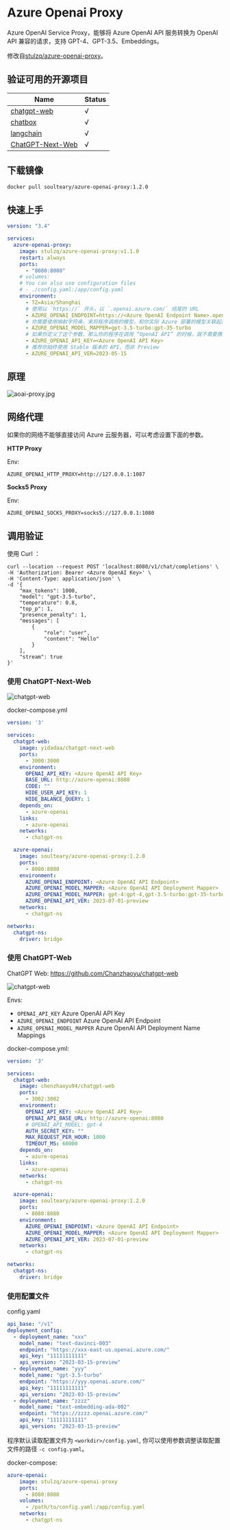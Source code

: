 # Azure Openai Proxy

Azure OpenAI Service Proxy，能够将 Azure OpenAI API 服务转换为 OpenAI API 兼容的请求，支持 GPT-4、GPT-3.5、Embeddings。

修改自[stulzq/azure-openai-proxy](https://github.com/stulzq/azure-openai-proxy)。

## 验证可用的开源项目

| Name                                                     | Status |
| -------------------------------------------------------- | ------ |
| [chatgpt-web](https://github.com/Chanzhaoyu/chatgpt-web) | √   |
| [chatbox](https://github.com/Bin-Huang/chatbox)          | √    |
| [langchain](https://python.langchain.com/en/latest/)     | √    |
| [ChatGPT-Next-Web](https://github.com/Yidadaa/ChatGPT-Next-Web) | √ |


## 下载镜像

```bash
docker pull soulteary/azure-openai-proxy:1.2.0
```

## 快速上手

```yaml
version: "3.4"

services:
  azure-openai-proxy:
    image: stulzq/azure-openai-proxy:v1.1.0
    restart: always
    ports:
      - "8080:8080"
    # volumes:
    # You can also use configuration files
    # - ./config.yaml:/app/config.yaml
    environment:
      - TZ=Asia/Shanghai
      # 使用以 `https://` 开头，以 `.openai.azure.com/` 结尾的 URL
      - AZURE_OPENAI_ENDPOINT=https://<Azure OpenAI Endpoint Name>.openai.azure.com/
      # 你需要使用映射字符串，来将程序调用的模型，和你实际 Azure 部署的模型关联起来: gpt-3.5-turbo:gpt-35-turbo
      - AZURE_OPENAI_MODEL_MAPPER=gpt-3.5-turbo:gpt-35-turbo
      # 如果你定义了这个参数，那么你的程序在调用 “OpenAI API” 的时候，就不需要携带 KEY 的内容了，更方便，也更安全
      - AZURE_OPENAI_API_KEY=<Azure OpenAI API Key>
      # 推荐你始终使用 Stable 版本的 API，而非 Preview
      - AZURE_OPENAI_API_VER=2023-05-15
```

## 原理

![aoai-proxy.jpg](assets/images/aoai-proxy.jpg)

## 网络代理

如果你的网络不能够直接访问 Azure 云服务器，可以考虑设置下面的参数。

**HTTP Proxy**

Env:

````shell
AZURE_OPENAI_HTTP_PROXY=http://127.0.0.1:1087
````



**Socks5 Proxy**

Env:

````shell
AZURE_OPENAI_SOCKS_PROXY=socks5://127.0.0.1:1080
````

## 调用验证

使用 Curl ：

````shell
curl --location --request POST 'localhost:8080/v1/chat/completions' \
-H 'Authorization: Bearer <Azure OpenAI Key>' \
-H 'Content-Type: application/json' \
-d '{
    "max_tokens": 1000,
    "model": "gpt-3.5-turbo",
    "temperature": 0.8,
    "top_p": 1,
    "presence_penalty": 1,
    "messages": [
        {
            "role": "user",
            "content": "Hello"
        }
    ],
    "stream": true
}'
````

### 使用 ChatGPT-Next-Web

![chatgpt-web](assets/images/chatgpt-next-web.png)

docker-compose.yml

````yaml
version: '3'

services:
  chatgpt-web:
    image: yidadaa/chatgpt-next-web
    ports:
      - 3000:3000
    environment:
      OPENAI_API_KEY: <Azure OpenAI API Key>
      BASE_URL: http://azure-openai:8080
      CODE: ""
      HIDE_USER_API_KEY: 1
      HIDE_BALANCE_QUERY: 1
    depends_on:
      - azure-openai
    links:
      - azure-openai
    networks:
      - chatgpt-ns

  azure-openai:
    image: soulteary/azure-openai-proxy:1.2.0
    ports:
      - 8080:8080
    environment:
      AZURE_OPENAI_ENDPOINT: <Azure OpenAI API Endpoint>
      AZURE_OPENAI_MODEL_MAPPER: <Azure OpenAI API Deployment Mapper>
      AZURE_OPENAI_MODEL_MAPPER: gpt-4:gpt-4,gpt-3.5-turbo:gpt-35-turbo
      AZURE_OPENAI_API_VER: 2023-07-01-preview
    networks:
      - chatgpt-ns

networks:
  chatgpt-ns:
    driver: bridge
````

### 使用 ChatGPT-Web

ChatGPT Web: https://github.com/Chanzhaoyu/chatgpt-web

![chatgpt-web](assets/images/chatgpt-web.png)

Envs:

- `OPENAI_API_KEY` Azure OpenAI API Key
- `AZURE_OPENAI_ENDPOINT` Azure OpenAI API Endpoint
- `AZURE_OPENAI_MODEL_MAPPER` Azure OpenAI API Deployment Name Mappings

docker-compose.yml:

````yaml
version: '3'

services:
  chatgpt-web:
    image: chenzhaoyu94/chatgpt-web
    ports:
      - 3002:3002
    environment:
      OPENAI_API_KEY: <Azure OpenAI API Key>
      OPENAI_API_BASE_URL: http://azure-openai:8080
      # OPENAI_API_MODEL: gpt-4
      AUTH_SECRET_KEY: ""
      MAX_REQUEST_PER_HOUR: 1000
      TIMEOUT_MS: 60000
    depends_on:
      - azure-openai
    links:
      - azure-openai
    networks:
      - chatgpt-ns

  azure-openai:
    image: soulteary/azure-openai-proxy:1.2.0
    ports:
      - 8080:8080
    environment:
      AZURE_OPENAI_ENDPOINT: <Azure OpenAI API Endpoint>
      AZURE_OPENAI_MODEL_MAPPER: <Azure OpenAI API Deployment Mapper>
      AZURE_OPENAI_API_VER: 2023-07-01-preview
    networks:
      - chatgpt-ns

networks:
  chatgpt-ns:
    driver: bridge
````

### 使用配置文件

config.yaml

````yaml
api_base: "/v1"
deployment_config:
  - deployment_name: "xxx"
    model_name: "text-davinci-003"
    endpoint: "https://xxx-east-us.openai.azure.com/"
    api_key: "11111111111"
    api_version: "2023-03-15-preview"
  - deployment_name: "yyy"
    model_name: "gpt-3.5-turbo"
    endpoint: "https://yyy.openai.azure.com/"
    api_key: "11111111111"
    api_version: "2023-03-15-preview"
  - deployment_name: "zzzz"
    model_name: "text-embedding-ada-002"
    endpoint: "https://zzzz.openai.azure.com/"
    api_key: "11111111111"
    api_version: "2023-03-15-preview"
````

程序默认读取配置文件为 `<workdir>/config.yaml`, 你可以使用参数调整读取配置文件的路径 `-c config.yaml`。

docker-compose:

````yaml
azure-openai:
    image: stulzq/azure-openai-proxy
    ports:
      - 8080:8080
    volumes:
      - /path/to/config.yaml:/app/config.yaml
    networks:
      - chatgpt-ns
````



